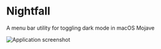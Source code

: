 # Nightfall
A menu bar utility for toggling dark mode in macOS Mojave

![Application screenshot](https://i.imgur.com/OSbAnvV.png)
